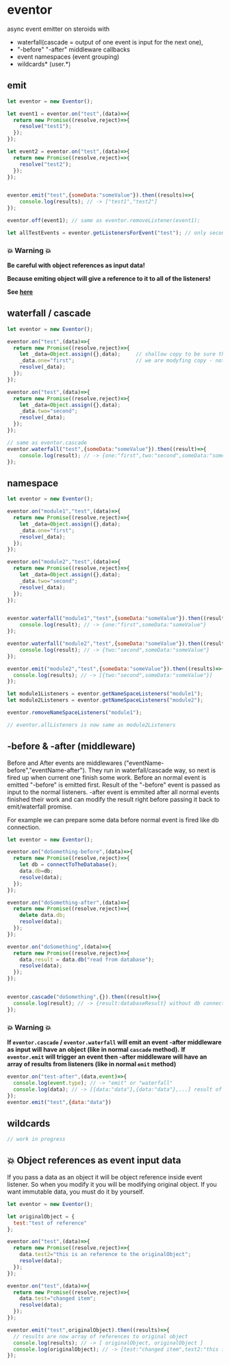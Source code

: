 # eventor
async event emitter on steroids with
- waterfall(cascade = output of one event is input for the next one),
- "-before" "-after" middleware callbacks
- event namespaces (event grouping)
- wildcards\* (user.\*)

## emit

```javascript
let eventor = new Eventor();

let event1 = eventor.on("test",(data)=>{
  return new Promise((resolve,reject)=>{
    resolve("test1");
  });
});

let event2 = eventor.on("test",(data)=>{
  return new Promise((resolve,reject)=>{
    resolve("test2");
  });
});


eventor.emit("test",{someData:"someValue"}).then((results)=>{
    console.log(results); // -> ["test1","test2"]
});

eventor.off(event1); // same as eventor.removeListener(event1);

let allTestEvents = eventor.getListenersForEvent("test"); // only second event object (not id)
```


### :collision: Warning :collision:

**Be careful with object references as input data!**

**Because emiting object will give a reference to it to all of the listeners!**

**See [here](#collision-object-references-as-event-input-data)**





## waterfall / cascade

```javascript
let eventor = new Eventor();

eventor.on("test",(data)=>{
  return new Promise((resolve,reject)=>{
    let _data=Object.assign({},data);     // shallow copy to be sure that cascade works
    _data.one="first";                    // we are modyfing copy - not the original one from emitter
    resolve(_data);
  });
});

eventor.on("test",(data)=>{
  return new Promise((resolve,reject)=>{
    let _data=Object.assign({},data);
    _data.two="second";
    resolve(_data);
  });
});

// same as eventor.cascade
eventor.waterfall("test",{someData:"someValue"}).then((result)=>{
    console.log(result); // -> {one:"first",two:"second",someData:"someValue"}
});
```


## namespace
```javascript
let eventor = new Eventor();

eventor.on("module1","test",(data)=>{
  return new Promise((resolve,reject)=>{
    let _data=Object.assign({},data);
    _data.one="first";
    resolve(_data);
  });
});

eventor.on("module2","test",(data)=>{
  return new Promise((resolve,reject)=>{
    let _data=Object.assign({},data);
    _data.two="second";
    resolve(_data);
  });
});


eventor.waterfall("module1","test",{someData:"someValue"}).then((result)=>{
    console.log(result); // -> {one:"first",someData:"someValue"}
});

eventor.waterfall("module2","test",{someData:"someValue"}).then((result)=>{
    console.log(result); // -> {two:"second",someData:"someValue"}
});

eventor.emit("module2","test",{someData:"someValue"}).then((results)=>{
  console.log(results); // -> [{two:"second",someData:"someValue"}]
});

let module1Listeners = eventor.getNameSpaceListeners("module1");
let module2Listeners = eventor.getNameSpaceListeners("module2");

eventor.removeNameSpaceListeners("module1");

// eventor.allListeners is now same as module2Listeners

```


## -before & -after (middleware)

Before and After events are middlewares ("eventName-before","eventName-after").
They run in waterfall/cascade way, so next is fired up when current one finish some work.
Before an normal event is emitted "-before" is emitted first.
Result of the "-before" event is passed as input to the normal listeners.
-after event is emmited after all normal events finished their work and can modify the result right before passing it back to emit/waterfall promise.

For example we can prepare some data before normal event is fired like db connection.
```javascript
let eventor = new Eventor();

eventor.on("doSomething-before",(data)=>{
  return new Promise((resolve,reject)=>{
    let db = connectToTheDatabase();
    data.db=db;
    resolve(data);
  });
});

eventor.on("doSomething-after",(data)=>{
  return new Promise((resolve,reject)=>{
    delete data.db;
    resolve(data);
  });
});

eventor.on("doSomething",(data)=>{
  return new Promise((resolve,reject)=>{
    data.result = data.db("read from database");
    resolve(data);
  });
});


eventor.cascade("doSomething",{}).then((result)=>{
  console.log(result); // -> {result:databaseResult} without db connection
});
```


### :collision: Warning :collision:

**If `eventor.cascade` / `eventor.waterfall` will emit an event -after middleware as input will have an object (like in normal `cascade` method).**
**If `eventor.emit` will trigger an event then -after middleware will have an array of results from listeners (like in normal `emit` method)**

```javascript
eventor.on("test-after",(data,event)=>{
  console.log(event.type); // -> "emit" or "waterfall"
  console.log(data); // -> [{data:"data"},{data:"data"},...] result of the emit method is an array
});
eventor.emit("test",{data:"data"})
```




## wildcards
```javascript
// work in progress
```

## :collision: Object references as event input data

If you pass a data as an object it will be object reference inside event listener.
So when you modify it you will be modifying original object.
If you want immutable data, you must do it by yourself.

```javascript
let eventor = new Eventor();

let originalObject = {
  test:"test of reference"
};

eventor.on("test",(data)=>{
  return new Promise((resolve,reject)=>{
    data.test2="this is an reference to the originalObject";
    resolve(data);
  });
});

eventor.on("test",(data)=>{
  return new Promise((resolve,reject)=>{
    data.test="changed item";
    resolve(data);
  });
});

eventor.emit("test",originalObject).then((results)=>{
  // results are now array of references to original object
  console.log(results); // -> [ originalObject, originalObject ]
  console.log(originalObject); // -> {test:"changed item",test2:"this is an reference to the originalObject"}
});
```
